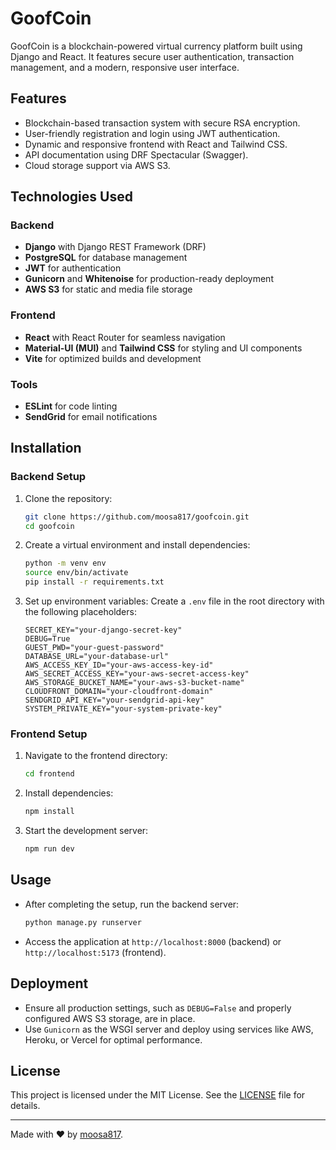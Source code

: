 # GoofCoin

GoofCoin is a blockchain-powered virtual currency platform built using Django and React. It features secure user authentication, transaction management, and a modern, responsive user interface.

## Features

- Blockchain-based transaction system with secure RSA encryption.
- User-friendly registration and login using JWT authentication.
- Dynamic and responsive frontend with React and Tailwind CSS.
- API documentation using DRF Spectacular (Swagger).
- Cloud storage support via AWS S3.

## Technologies Used

### Backend
- **Django** with Django REST Framework (DRF)
- **PostgreSQL** for database management
- **JWT** for authentication
- **Gunicorn** and **Whitenoise** for production-ready deployment
- **AWS S3** for static and media file storage

### Frontend
- **React** with React Router for seamless navigation
- **Material-UI (MUI)** and **Tailwind CSS** for styling and UI components
- **Vite** for optimized builds and development

### Tools
- **ESLint** for code linting
- **SendGrid** for email notifications

## Installation

### Backend Setup
1. Clone the repository:
   ```bash
   git clone https://github.com/moosa817/goofcoin.git
   cd goofcoin
   ```
2. Create a virtual environment and install dependencies:
   ```bash
   python -m venv env
   source env/bin/activate
   pip install -r requirements.txt
   ```
3. Set up environment variables:
   Create a `.env` file in the root directory with the following placeholders:
   ```env
   SECRET_KEY="your-django-secret-key"
   DEBUG=True
   GUEST_PWD="your-guest-password"
   DATABASE_URL="your-database-url"
   AWS_ACCESS_KEY_ID="your-aws-access-key-id"
   AWS_SECRET_ACCESS_KEY="your-aws-secret-access-key"
   AWS_STORAGE_BUCKET_NAME="your-aws-s3-bucket-name"
   CLOUDFRONT_DOMAIN="your-cloudfront-domain"
   SENDGRID_API_KEY="your-sendgrid-api-key"
   SYSTEM_PRIVATE_KEY="your-system-private-key"
   ```

### Frontend Setup
1. Navigate to the frontend directory:
   ```bash
   cd frontend
   ```
2. Install dependencies:
   ```bash
   npm install
   ```
3. Start the development server:
   ```bash
   npm run dev
   ```

## Usage
- After completing the setup, run the backend server:
   ```bash
   python manage.py runserver
   ```
- Access the application at `http://localhost:8000` (backend) or `http://localhost:5173` (frontend).

## Deployment
- Ensure all production settings, such as `DEBUG=False` and properly configured AWS S3 storage, are in place.
- Use `Gunicorn` as the WSGI server and deploy using services like AWS, Heroku, or Vercel for optimal performance.

## License
This project is licensed under the MIT License. See the [LICENSE](LICENSE) file for details.

---
Made with ❤️ by [moosa817](https://github.com/moosa817).
